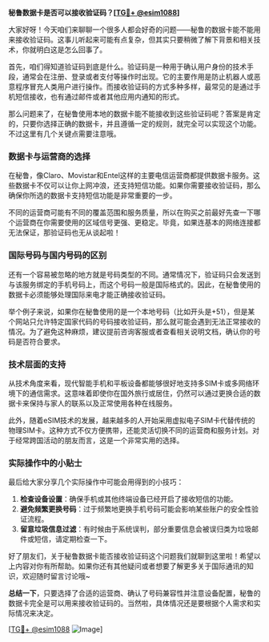 **秘鲁数据卡是否可以接收验证码？[[TG💪+ @esim1088](https://t.me/s/esim1088)]**

大家好呀！今天咱们来聊聊一个很多人都会好奇的问题——秘鲁的数据卡能不能用来接收验证码。这事儿听起来可能有点复杂，但其实只要稍微了解下背景和相关技术，你就明白这是怎么回事了。

首先，咱们得知道验证码到底是什么。验证码是一种用于确认用户身份的技术手段，通常会在注册、登录或者支付等操作时出现。它的主要作用是防止机器人或恶意程序冒充人类用户进行操作。而接收验证码的方式多种多样，最常见的是通过手机短信接收，也有通过邮件或者其他应用内通知的形式。

那么问题来了，在秘鲁使用本地的数据卡能不能接收到这些验证码呢？答案是肯定的，只要你选择正确的数据卡，并且遵循一定的规则，就完全可以实现这个功能。不过这里有几个关键点需要注意哦。

### 数据卡与运营商的选择

在秘鲁，像Claro、Movistar和Entel这样的主要电信运营商都提供数据卡服务。这些数据卡不仅可以让你上网冲浪，还支持短信功能。如果你需要接收验证码，那么确保你所选的数据卡支持短信功能是非常重要的一步。

不同的运营商可能有不同的覆盖范围和服务质量，所以在购买之前最好先查一下哪个运营商在你需要使用的区域信号更强、更稳定。毕竟，如果连基本的网络连接都无法保证，那验证码也无从谈起啦！

### 国际号码与国内号码的区别

还有一个容易被忽略的地方就是号码类型的不同。通常情况下，验证码只会发送到与该服务绑定的手机号码上，而这个号码一般是国际格式的。因此，在秘鲁使用的数据卡必须能够处理国际来电才能正确接收验证码。

举个例子来说，如果你在秘鲁使用的是一个本地号码（比如开头是+51），但是某个网站只允许特定国家代码的号码接收验证码，那么就可能会遇到无法正常接收的情况。为了避免这种麻烦，建议提前咨询客服或者查看相关说明文档，确认你的号码是否符合要求。

### 技术层面的支持

从技术角度来看，现代智能手机和平板设备都能够很好地支持多SIM卡或多网络环境下的通信需求。这意味着即使你在国外旅行或居住，仍然可以通过更换合适的数据卡来保持与家人的联系以及正常使用各种在线服务。

此外，随着eSIM技术的发展，越来越多的人开始采用虚拟电子SIM卡代替传统的物理SIM卡。这种方式不仅方便携带，还能灵活切换不同的运营商和服务计划。对于经常跨国活动的朋友而言，这是一个非常实用的选择。

### 实际操作中的小贴士

最后给大家分享几个实际操作中可能会用得到的小技巧：

1. **检查设备设置**：确保手机或其他终端设备已经开启了接收短信的功能。
2. **避免频繁更换号码**：过于频繁地更换手机号码可能会影响某些账户的安全性验证流程。
3. **留意垃圾信息过滤**：有时候由于系统误判，部分重要信息会被误归类为垃圾邮件或短信，请定期检查一下。

好了朋友们，关于秘鲁数据卡能否接收验证码这个问题我们就聊到这里啦！希望以上内容对你有所帮助。如果你还有其他疑问或者想要了解更多关于国际通讯的知识，欢迎随时留言讨论哦~

**总结一下**，只要选择了合适的运营商、确认了号码兼容性并注意设备配置，秘鲁的数据卡完全是可以用来接收验证码的。当然啦，具体情况还是要根据个人需求和实际情况来决定。

[[TG💪+ @esim1088](https://t.me/s/esim1088) ![Image](https://i.postimg.cc/4NQfJmqS/Snipaste-2025-05-13-00-14-12.png)]